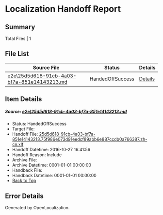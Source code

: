 # <a name='report-top'></a> Localization Handoff Report

## Summary
 Total Files | 1

## File List
 Source File | Status | Details 
 ----------- | ------ | ------- 
 [e2e\25d5d618-91cb-4a03-bf7a-851e14143213.md](https://github.com/OpenLocalizationTestOrg/ol-test0/blob/40882003e8255f73e2249c11c7143c75e114fcd3/e2e/25d5d618-91cb-4a03-bf7a-851e14143213.md) | HandedOffSuccess | [Details](#ad8897b7229bbab5e3ce8c544ef55b4ef91a7c791)

## Item Details
##### <a name='ad8897b7229bbab5e3ce8c544ef55b4ef91a7c791'></a> Source: [e2e\25d5d618-91cb-4a03-bf7a-851e14143213.md](https://github.com/OpenLocalizationTestOrg/ol-test0/blob/40882003e8255f73e2249c11c7143c75e114fcd3/e2e/25d5d618-91cb-4a03-bf7a-851e14143213.md)
* Status: HandedOffSuccess
* Target File: 
* Handoff File: [25d5d618-91cb-4a03-bf7a-851e14143213.75f986e073d91eedcf89abb6e887ccdb0a766387.zh-cn.xlf](https://github.com/OpenLocalizationTestOrg/ol-test0-handoff/blob/0cb541c2fca330e02ed3584b6c076d17d384825d/ol-handoff/OpenLocalizationTestOrg/ol-test0-zhcn/shujia/ht/25d5d618-91cb-4a03-bf7a-851e14143213.75f986e073d91eedcf89abb6e887ccdb0a766387.zh-cn.xlf)
* Handoff Datetime: 2016-10-27 16:41:56
* Handoff Reason: Include
* Archive File: 
* Archive Datetime: 0001-01-01 00:00:00
* Handback File: 
* Handback Datetime: 0001-01-01 00:00:00
* [Back to Top](#report-top)


## Error Details

Generated by OpenLocalization.
